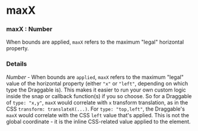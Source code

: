 # maxX

### maxX : Number

When bounds are applied, `maxX` refers to the maximum "legal" horizontal property.

### Details[​](#details "Direct link to Details")

*Number* - When bounds are `applied`, `maxX` refers to the maximum "legal" value of the horizontal property (either `"x"` or `"left"`, depending on which type the Draggable is). This makes it easier to run your own custom logic inside the snap or callback function(s) if you so choose. So for a Draggable of `type: "x,y"`, `maxX` would correlate with `x` transform translation, as in the CSS `transform: translateX(...)`. For `type: "top,left"`, the Draggable's `maxX` would correlate with the CSS `left` value that's applied. This is not the global coordinate - it is the inline CSS-related value applied to the element.
